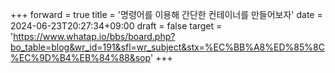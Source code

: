 +++
forward = true
title = '명령어를 이용해 간단한 컨테이너를 만들어보자'
date = 2024-06-23T20:27:34+09:00
draft = false
target = 'https://www.whatap.io/bbs/board.php?bo_table=blog&wr_id=191&sfl=wr_subject&stx=%EC%BB%A8%ED%85%8C%EC%9D%B4%EB%84%88&sop'
+++